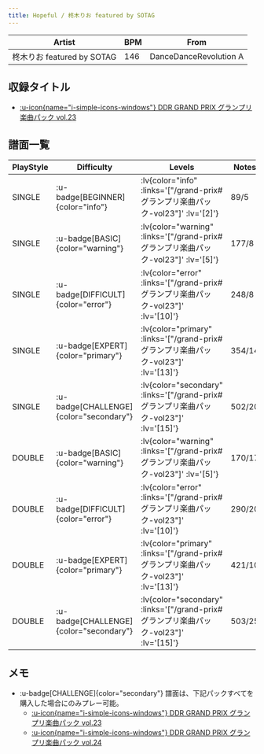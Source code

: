 ```yaml
---
title: Hopeful / 柊木りお featured by SOTAG
---
```


|Artist|BPM|From|
|------|---|----|
|柊木りお featured by SOTAG|146|DanceDanceRevolution A|

## 収録タイトル

- [ :u-icon{name="i-simple-icons-windows"} DDR GRAND PRIX グランプリ楽曲パック vol.23](/grand-prix#グランプリ楽曲パック-vol23)

## 譜面一覧

|PlayStyle|Difficulty|Levels|Notes|Movie|
|---------|----------|------|-----|-----|
|SINGLE| :u-badge[BEGINNER]{color="info"} | :lv{color="info" :links='["/grand-prix#グランプリ楽曲パック-vol23"]' :lv='[2]'} |89/5||
|SINGLE| :u-badge[BASIC]{color="warning"} | :lv{color="warning" :links='["/grand-prix#グランプリ楽曲パック-vol23"]' :lv='[5]'} |177/8||
|SINGLE| :u-badge[DIFFICULT]{color="error"} | :lv{color="error" :links='["/grand-prix#グランプリ楽曲パック-vol23"]' :lv='[10]'} |248/8||
|SINGLE| :u-badge[EXPERT]{color="primary"} | :lv{color="primary" :links='["/grand-prix#グランプリ楽曲パック-vol23"]' :lv='[13]'} |354/14||
|SINGLE| :u-badge[CHALLENGE]{color="secondary"} | :lv{color="secondary" :links='["/grand-prix#グランプリ楽曲パック-vol23"]' :lv='[15]'} |502/20||
|DOUBLE| :u-badge[BASIC]{color="warning"} | :lv{color="warning" :links='["/grand-prix#グランプリ楽曲パック-vol23"]' :lv='[5]'} |170/17||
|DOUBLE| :u-badge[DIFFICULT]{color="error"} | :lv{color="error" :links='["/grand-prix#グランプリ楽曲パック-vol23"]' :lv='[10]'} |290/20||
|DOUBLE| :u-badge[EXPERT]{color="primary"} | :lv{color="primary" :links='["/grand-prix#グランプリ楽曲パック-vol23"]' :lv='[13]'} |421/10||
|DOUBLE| :u-badge[CHALLENGE]{color="secondary"} | :lv{color="secondary" :links='["/grand-prix#グランプリ楽曲パック-vol23"]' :lv='[15]'} |503/25||

## メモ

- :u-badge[CHALLENGE]{color="secondary"} 譜面は、下記パックすべてを購入した場合にのみプレー可能。
  - [ :u-icon{name="i-simple-icons-windows"} DDR GRAND PRIX グランプリ楽曲パック vol.23](/grand-prix#グランプリ楽曲パック-vol23)
  - [ :u-icon{name="i-simple-icons-windows"} DDR GRAND PRIX グランプリ楽曲パック vol.24](/grand-prix#グランプリ楽曲パック-vol24)
